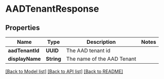 # AADTenantResponse

## Properties
Name | Type | Description | Notes
------------ | ------------- | ------------- | -------------
**aadTenantId** | **UUID** | The AAD tenant id | 
**displayName** | **String** | The name of the AAD Tenant | 

[[Back to Model list]](../README.md#documentation-for-models) [[Back to API list]](../README.md#documentation-for-api-endpoints) [[Back to README]](../README.md)


